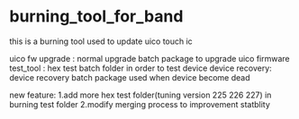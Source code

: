 # burning_tool_for_band
this is a burning tool used to update uico touch ic

uico fw upgrade : normal upgrade batch package to upgrade uico firmware
test_tool : hex test batch folder in order to test device
device recovery: device recovery batch package used when device become dead

new feature:
1.add more hex test folder(tuning version 225 226 227) in burning test folder
2.modify merging process to improvement statblity


